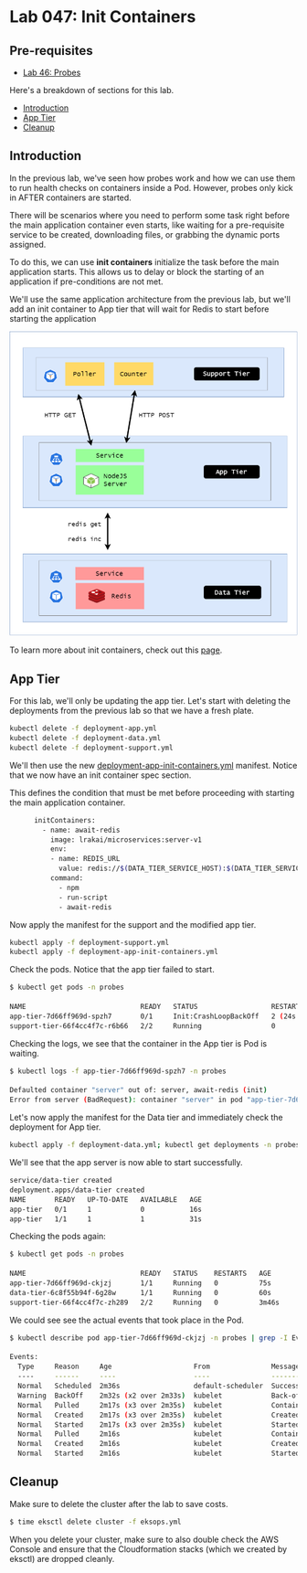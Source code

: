 
# Lab 047: Init Containers 

## Pre-requisites

- [Lab 46: Probes](../../Lab_046_Probes/README/md)

Here's a breakdown of sections for this lab.

- [Introduction](#introduction)
- [App Tier](#app-tier)
- [Cleanup](#cleanup)



## Introduction

In the previous lab, we've seen how probes work and how we can use them to run health checks on containers inside a Pod. However, probes only kick in AFTER containers are started.

There will be scenarios where you need to perform some task right before the main application container even starts, like waiting for a pre-requisite service to be created, downloading files, or grabbing the dynamic ports assigned.

To do this, we can use **init containers** initialize the task before the main application starts. This allows us to delay or block the starting of an application if pre-conditions are not met.

We'll use the same application architecture from the previous lab, but we'll add an init container to App tier that will wait for Redis to start before starting the application

<p align=center>
<img width=700 src="../../Images/lab42-service-discovery-diag.png">
</p>

To learn more about init containers, check out this [page](../../pages/04-Kubernetes/020-Probes.md).

## App Tier 

For this lab, we'll only be updating the app tier. Let's start with deleting the  deployments from the previous lab so that we have a fresh plate.

```bash
kubectl delete -f deployment-app.yml 
kubectl delete -f deployment-data.yml 
kubectl delete -f deployment-support.yml
```

We'll then use the new [deployment-app-init-containers.yml](manifests/deployment-app-init-containers.yml) manifest. Notice that we now have an init container spec section.

This defines the condition that must be met before proceeding with starting the main application container.

```bash
      initContainers:
        - name: await-redis
          image: lrakai/microservices:server-v1
          env:
          - name: REDIS_URL
            value: redis://$(DATA_TIER_SERVICE_HOST):$(DATA_TIER_SERVICE_PORT_REDIS)
          command:
            - npm
            - run-script
            - await-redis 
```

Now apply the manifest for the support and the modified app tier.

```bash
kubectl apply -f deployment-support.yml
kubectl apply -f deployment-app-init-containers.yml
```

Check the pods. Notice that the app tier failed to start.

```bash
$ kubectl get pods -n probes

NAME                            READY   STATUS                  RESTARTS      AGE
app-tier-7d66ff969d-spzh7       0/1     Init:CrashLoopBackOff   2 (24s ago)   43s
support-tier-66f4cc4f7c-r6b66   2/2     Running                 0             19m 
```

Checking the logs, we see that the container in the App tier is Pod is waiting.

```bash
$ kubectl logs -f app-tier-7d66ff969d-spzh7 -n probes

Defaulted container "server" out of: server, await-redis (init)
Error from server (BadRequest): container "server" in pod "app-tier-7d66ff969d-spzh7" is waiting to start: PodInitializing 
```

Let's now apply the manifest for the Data tier and immediately check the deployment for App tier.

```bash
kubectl apply -f deployment-data.yml; kubectl get deployments -n probes app-tier -w 
```

We'll see that the app server is now able to start successfully.

```bash
service/data-tier created
deployment.apps/data-tier created
NAME       READY   UP-TO-DATE   AVAILABLE   AGE
app-tier   0/1     1            0           16s
app-tier   1/1     1            1           31s 
```

Checking the pods again:

```bash
$ kubectl get pods -n probes

NAME                            READY   STATUS    RESTARTS   AGE
app-tier-7d66ff969d-ckjzj       1/1     Running   0          75s
data-tier-6c8f55b94f-6g28w      1/1     Running   0          60s
support-tier-66f4cc4f7c-zh289   2/2     Running   0          3m46s 
```

We could see see the actual events that took place in the Pod.

```bash
$ kubectl describe pod app-tier-7d66ff969d-ckjzj -n probes | grep -I Events -A 10

Events:
  Type     Reason     Age                    From               Message
  ----     ------     ----                   ----               -------
  Normal   Scheduled  2m36s                  default-scheduler  Successfully assigned probes/app-tier-7d66ff969d-ckjzj to ip-192-168-0-18.ap-southeast-1.compute.internal
  Warning  BackOff    2m32s (x2 over 2m33s)  kubelet            Back-off restarting failed container
  Normal   Pulled     2m17s (x3 over 2m35s)  kubelet            Container image "lrakai/microservices:server-v1" already present on machine
  Normal   Created    2m17s (x3 over 2m35s)  kubelet            Created container await-redis
  Normal   Started    2m17s (x3 over 2m35s)  kubelet            Started container await-redis
  Normal   Pulled     2m16s                  kubelet            Container image "lrakai/microservices:server-v1" already present on machine
  Normal   Created    2m16s                  kubelet            Created container server
  Normal   Started    2m16s                  kubelet            Started container server 
```

## Cleanup 

Make sure to delete the cluster after the lab to save costs.

```bash
$ time eksctl delete cluster -f eksops.yml 
```

When you delete your cluster, make sure to also double check the AWS Console and ensure that the Cloudformation stacks (which we created by eksctl) are dropped cleanly.

